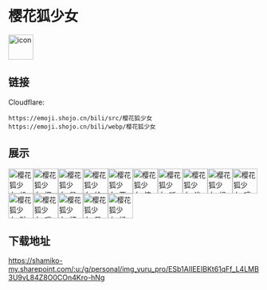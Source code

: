 # 樱花狐少女
<img src="https://emoji.shojo.cn/bili/src/樱花狐少女/icon.png" width="50" height="50" alt="icon">

## 链接
Cloudflare:
```
https://emoji.shojo.cn/bili/src/樱花狐少女
https://emoji.shojo.cn/bili/webp/樱花狐少女
```
## 展示
<img src="https://emoji.shojo.cn/bili/src/樱花狐少女/樱花狐少女-投降.png" width="50" height="50" alt="樱花狐少女-投降"><img src="https://emoji.shojo.cn/bili/src/樱花狐少女/樱花狐少女-探头.png" width="50" height="50" alt="樱花狐少女-探头"><img src="https://emoji.shojo.cn/bili/src/樱花狐少女/樱花狐少女-星星眼.png" width="50" height="50" alt="樱花狐少女-星星眼"><img src="https://emoji.shojo.cn/bili/src/樱花狐少女/樱花狐少女-给点儿.png" width="50" height="50" alt="樱花狐少女-给点儿"><img src="https://emoji.shojo.cn/bili/src/樱花狐少女/樱花狐少女-两眼一黑.png" width="50" height="50" alt="樱花狐少女-两眼一黑"><img src="https://emoji.shojo.cn/bili/src/樱花狐少女/樱花狐少女-惊.png" width="50" height="50" alt="樱花狐少女-惊"><img src="https://emoji.shojo.cn/bili/src/樱花狐少女/樱花狐少女-听不懂耶.png" width="50" height="50" alt="樱花狐少女-听不懂耶"><img src="https://emoji.shojo.cn/bili/src/樱花狐少女/樱花狐少女-诶嘿.png" width="50" height="50" alt="樱花狐少女-诶嘿"><img src="https://emoji.shojo.cn/bili/src/樱花狐少女/樱花狐少女-想要.png" width="50" height="50" alt="樱花狐少女-想要"><img src="https://emoji.shojo.cn/bili/src/樱花狐少女/樱花狐少女-哼.png" width="50" height="50" alt="樱花狐少女-哼"><img src="https://emoji.shojo.cn/bili/src/樱花狐少女/樱花狐少女-哒咩.png" width="50" height="50" alt="樱花狐少女-哒咩"><img src="https://emoji.shojo.cn/bili/src/樱花狐少女/樱花狐少女-呃.png" width="50" height="50" alt="樱花狐少女-呃"><img src="https://emoji.shojo.cn/bili/src/樱花狐少女/樱花狐少女-打气.png" width="50" height="50" alt="樱花狐少女-打气"><img src="https://emoji.shojo.cn/bili/src/樱花狐少女/樱花狐少女-目移.png" width="50" height="50" alt="樱花狐少女-目移"><img src="https://emoji.shojo.cn/bili/src/樱花狐少女/樱花狐少女-妈咪.png" width="50" height="50" alt="樱花狐少女-妈咪">

## 下载地址

https://shamiko-my.sharepoint.com/:u:/g/personal/img_yuru_pro/ESb1AIIEEIBKt61qFf_L4LMB3U9vL84Z8O0COn4Kro-hNg